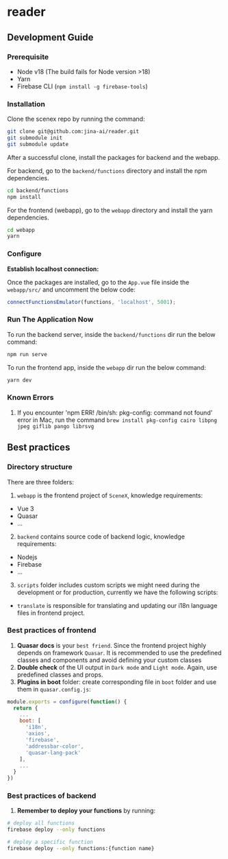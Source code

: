 # reader

## Development Guide

### Prerequisite
- Node v18 (The build fails for Node version >18)
- Yarn
- Firebase CLI (`npm install -g firebase-tools`)

### Installation

Clone the scenex repo by running the command:

```bash
git clone git@github.com:jina-ai/reader.git
git submodule init
git submodule update
```

After a successful clone, install the packages for backend and the webapp.

For backend, go to the `backend/functions` directory and install the npm dependencies.

```bash
cd backend/functions
npm install
```

For the frontend (webapp), go to the `webapp` directory and install the yarn dependencies.

```bash
cd webapp
yarn
```

### Configure

**Establish localhost connection:**

Once the packages are installed, go to the `App.vue` file inside the `webapp/src/` and uncomment the below code:

```js
connectFunctionsEmulator(functions, 'localhost', 5001);
```

### Run The Application Now

To run the backend server, inside the `backend/functions` dir run the below command:

```bash
npm run serve
```

To run the frontend app, inside the `webapp` dir run the below command:

```bash
yarn dev
```

### Known Errors

1. If you encounter 'npm ERR! /bin/sh: pkg-config: command not found' error in Mac, run the command `brew install pkg-config cairo libpng jpeg giflib pango librsvg`

## Best practices

### Directory structure

There are three folders:
1. `webapp` is the frontend project of `SceneX`, knowledge requirements:
- Vue 3
- Quasar
- ...

2. `backend` contains source code of backend logic, knowledge requirements:
- Nodejs
- Firebase
- ...

3. `scripts` folder includes custom scripts we might need during the development or for production, currently we have the following scripts:
- `translate` is responsible for translating and updating our i18n language files in frontend project.

### Best practices of frontend
1. **Quasar docs** is your `best friend`. Since the frontend project highly depends on framework `Quasar`. It is recommended to use the predefined classes and components and avoid defining your custom classes
2. **Double check** of the UI output in `Dark mode` and `Light mode`. Again, use predefined classes and props.
3. **Plugins in boot** folder: create corresponding file in `boot` folder and use them in `quasar.config.js`:
```js
module.exports = configure(function() {
  return {
    ...
    boot: [
      'i18n',
      'axios',
      'firebase',
      'addressbar-color',
      'quasar-lang-pack'
    ],
    ...
  }
})

```

### Best practices of backend
1. **Remember to deploy your functions** by running:
```bash
# deploy all functions
firebase deploy --only functions

# deploy a specific function
firebase deploy --only functions:{function name}

```
